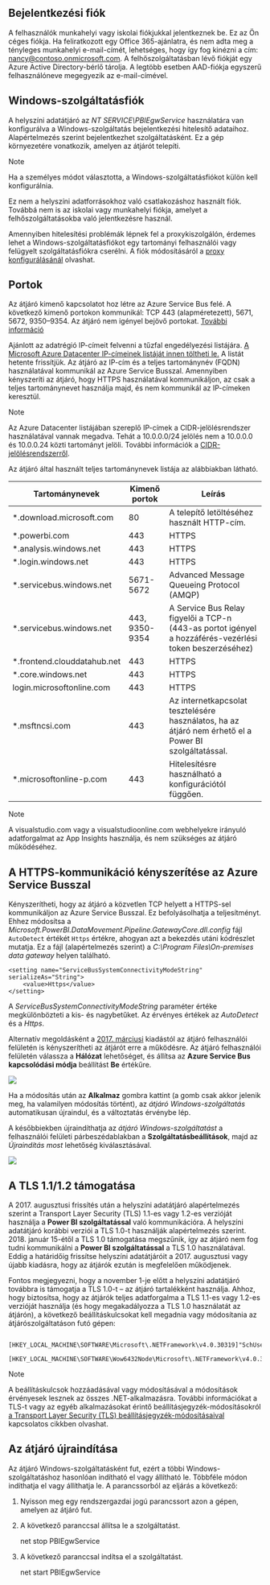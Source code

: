 ## <a name="sign-in-account"></a>Bejelentkezési fiók
A felhasználók munkahelyi vagy iskolai fiókjukkal jelentkeznek be. Ez az Ön céges fiókja. Ha feliratkozott egy Office 365-ajánlatra, és nem adta meg a tényleges munkahelyi e-mail-címét, lehetséges, hogy így fog kinézni a cím: nancy@contoso.onmicrosoft.com. A felhőszolgáltatásban lévő fiókját egy Azure Active Directory-bérlő tárolja. A legtöbb esetben AAD-fiókja egyszerű felhasználóneve megegyezik az e-mail-címével.

## <a name="windows-service-account"></a>Windows-szolgáltatásfiók
A helyszíni adatátjáró az *NT SERVICE\PBIEgwService* használatára van konfigurálva a Windows-szolgáltatás bejelentkezési hitelesítő adataihoz. Alapértelmezés szerint bejelentkezhet szolgáltatásként. Ez a gép környezetére vonatkozik, amelyen az átjárót telepíti.

> [!NOTE]
> Ha a személyes módot választotta, a Windows-szolgáltatásfiókot külön kell konfigurálnia.
> 
> 

Ez nem a helyszíni adatforrásokhoz való csatlakozáshoz használt fiók.  Továbbá nem is az iskolai vagy munkahelyi fiókja, amelyet a felhőszolgáltatásokba való jelentkezésre használ.

Amennyiben hitelesítési problémák lépnek fel a proxykiszolgálón, érdemes lehet a Windows-szolgáltatásfiókot egy tartományi felhasználói vagy felügyelt szolgáltatásfiókra cserélni. A fiók módosításáról a [proxy konfigurálásánál](../service-gateway-proxy.md#changing-the-gateway-service-account-to-a-domain-user) olvashat.

## <a name="ports"></a>Portok
Az átjáró kimenő kapcsolatot hoz létre az Azure Service Bus felé. A következő kimenő portokon kommunikál: TCP 443 (alapméretezett), 5671, 5672, 9350–9354.  Az átjáró nem igényel bejövő portokat. [További információ](https://azure.microsoft.com/documentation/articles/service-bus-fundamentals-hybrid-solutions/)

Ajánlott az adatrégió IP-címeit felvenni a tűzfal engedélyezési listájára. [A Microsoft Azure Datacenter IP-címeinek listáját innen töltheti le.](https://www.microsoft.com/download/details.aspx?id=41653) A listát hetente frissítjük. Az átjáró az IP-cím és a teljes tartománynév (FQDN) használatával kommunikál az Azure Service Busszal. Amennyiben kényszeríti az átjáró, hogy HTTPS használatával kommunikáljon, az csak a teljes tartománynevet használja majd, és nem kommunikál az IP-címeken keresztül.

> [!NOTE]
> Az Azure Datacenter listájában szereplő IP-címek a CIDR-jelölésrendszer használatával vannak megadva. Tehát a 10.0.0.0/24 jelölés nem a 10.0.0.0 és 10.0.0.24 közti tartományt jelöli. További információk a [CIDR-jelölésrendszerről](http://whatismyipaddress.com/cidr).
> 
> 

Az átjáró által használt teljes tartománynevek listája az alábbiakban látható.

| Tartománynevek | Kimenő portok | Leírás |
| --- | --- | --- |
| *.download.microsoft.com |80 |A telepítő letöltéséhez használt HTTP-cím. |
| *.powerbi.com |443 |HTTPS |
| *.analysis.windows.net |443 |HTTPS |
| *.login.windows.net |443 |HTTPS |
| *.servicebus.windows.net |5671-5672 |Advanced Message Queueing Protocol (AMQP) |
| *.servicebus.windows.net |443, 9350-9354 |A Service Bus Relay figyelői a TCP-n (443-as portot igényel a hozzáférés-vezérlési token beszerzéséhez) |
| *.frontend.clouddatahub.net |443 |HTTPS |
| *.core.windows.net |443 |HTTPS |
| login.microsoftonline.com |443 |HTTPS |
| *.msftncsi.com |443 |Az internetkapcsolat tesztelésére használatos, ha az átjáró nem érhető el a Power BI szolgáltatással. |
| *.microsoftonline-p.com |443 |Hitelesítésre használható a konfigurációtól függően. |

> [!NOTE]
> A visualstudio.com vagy a visualstudioonline.com webhelyekre irányuló adatforgalmat az App Insights használja, és nem szükséges az átjáró működéséhez.
> 
> 

## <a name="forcing-https-communication-with-azure-service-bus"></a>A HTTPS-kommunikáció kényszerítése az Azure Service Busszal
Kényszerítheti, hogy az átjáró a közvetlen TCP helyett a HTTPS-sel kommunikáljon az Azure Service Busszal. Ez befolyásolhatja a teljesítményt. Ehhez módosítsa a *Microsoft.PowerBI.DataMovement.Pipeline.GatewayCore.dll.config* fájl `AutoDetect` értékét `Https` értékre, ahogyan azt a bekezdés utáni kódrészlet mutatja. Ez a fájl (alapértelmezés szerint) a *C:\Program Files\On-premises data gateway* helyen található.

```
<setting name="ServiceBusSystemConnectivityModeString" serializeAs="String">
    <value>Https</value>
</setting>
```

A *ServiceBusSystemConnectivityModeString* paraméter értéke megkülönbözteti a kis- és nagybetűket. Az érvényes értékek az *AutoDetect* és a *Https*.

Alternatív megoldásként a [2017. márciusi](https://powerbi.microsoft.com/blog/power-bi-gateways-march-update/) kiadástól az átjáró felhasználói felületén is kényszerítheti az átjárót erre a működésre. Az átjáró felhasználói felületén válassza a **Hálózat** lehetőséget, és állítsa az **Azure Service Bus kapcsolódási módja** beállítást **Be** értékűre.

![](./media/gateway-onprem-accounts-ports-more/gw-onprem_01.png)

Ha a módosítás után az **Alkalmaz** gombra kattint (a gomb csak akkor jelenik meg, ha valamilyen módosítás történt), az *átjáró Windows-szolgáltatás* automatikusan újraindul, és a változtatás érvénybe lép.

A későbbiekben újraindíthatja az *átjáró Windows-szolgáltatást* a felhasználói felületi párbeszédablakban a **Szolgáltatásbeállítások**, majd az *Újraindítás most* lehetőség kiválasztásával.

![](./media/gateway-onprem-accounts-ports-more/gw-onprem_02.png)

## <a name="support-for-tls-1112"></a>A TLS 1.1/1.2 támogatása
A 2017. augusztusi frissítés után a helyszíni adatátjáró alapértelmezés szerint a Transport Layer Security (TLS) 1.1-es vagy 1.2-es verzióját használja a **Power BI szolgáltatással** való kommunikációra. A helyszíni adatátjáró korábbi verziói a TLS 1.0-t használják alapértelmezés szerint. 2018. január 15-étől a TLS 1.0 támogatása megszűnik, így az átjáró nem fog tudni kommunikálni a **Power BI szolgáltatással** a TLS 1.0 használatával. Eddig a határidőig frissítse helyszíni adatátjáróit a 2017. augusztusi vagy újabb kiadásra, hogy az átjárók ezután is megfelelően működjenek.

Fontos megjegyezni, hogy a november 1-je előtt a helyszíni adatátjáró továbbra is támogatja a TLS 1.0-t – az átjáró tartalékként használja. Ahhoz, hogy biztosítsa, hogy az átjárók teljes adatforgalma a TLS 1.1-es vagy 1.2-es verzióját használja (és hogy megakadályozza a TLS 1.0 használatát az átjárón), a következő beállításkulcsokat kell megadnia vagy módosítania az átjárószolgáltatáson futó gépen:

        [HKEY_LOCAL_MACHINE\SOFTWARE\Microsoft\.NETFramework\v4.0.30319]"SchUseStrongCrypto"=dword:00000001
        [HKEY_LOCAL_MACHINE\SOFTWARE\Wow6432Node\Microsoft\.NETFramework\v4.0.30319]"SchUseStrongCrypto"=dword:00000001

> [!NOTE]
> A beállításkulcsok hozzáadásával vagy módosításával a módosítások érvényesek lesznek az összes .NET-alkalmazásra. További információkat a TLS-t vagy az egyéb alkalmazásokat érintő beállításjegyzék-módosításokról [a Transport Layer Security (TLS) beállításjegyzék-módosításaival](https://docs.microsoft.com/windows-server/security/tls/tls-registry-settings) kapcsolatos cikkben olvashat.
> 
> 

## <a name="how-to-restart-the-gateway"></a>Az átjáró újraindítása
Az átjáró Windows-szolgáltatásként fut, ezért a többi Windows-szolgáltatáshoz hasonlóan indítható el vagy állítható le. Többféle módon indíthatja el vagy állíthatja le. A parancssorból az eljárás a következő:

1. Nyisson meg egy rendszergazdai jogú parancssort azon a gépen, amelyen az átjáró fut.
2. A következő paranccsal állítsa le a szolgáltatást.
   
   net stop PBIEgwService
3. A következő paranccsal indítsa el a szolgáltatást.
   
   net start PBIEgwService

